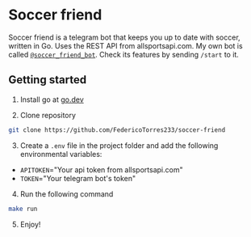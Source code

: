 # Soccer friend

Soccer friend is a telegram bot that keeps you up to date with soccer, written in Go. Uses the REST API from allsportsapi.com. My own bot is called [`@soccer_friend_bot`](https://t.me/soccer_friend_bot). Check its features by sending `/start` to it.

## Getting started

1. Install go at [go.dev](https://go.dev/dl/)

2. Clone repository
```bash
git clone https://github.com/FedericoTorres233/soccer-friend
```

3. Create a `.env` file in the project folder and add the following environmental variables:
* `APITOKEN`="Your api token from allsportsapi.com"
* `TOKEN`="Your telegram bot's token"

4. Run the following command
```bash
make run
```
5. Enjoy!
